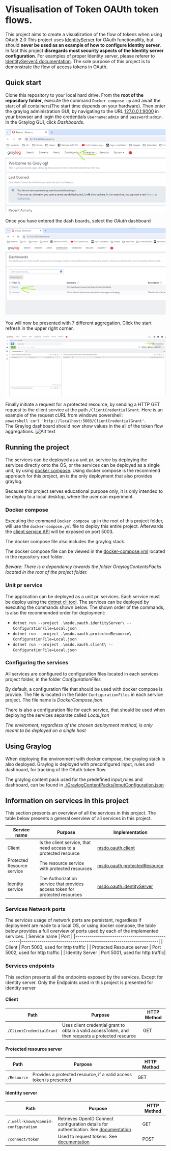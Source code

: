 # Visualisation of Token OAUth token flows.
This project aims to create a visualization of the flow of tokens when using OAuth 2.0 
This project uses [IdentityServer](https://duendesoftware.com/products/identityserver) for OAuth functionallity, but should  **never be used as an example of how to configure Identity server**.
In fact this project **disregards most security aspects of the Identity server configuration**. For examples of proper Identity server, please referer
to [IdentityServer4 documentation](https://docs.duendesoftware.com/identityserver/v7). The sole purpose of this project is to demonstrate the flow of access tokens
in OAuth.



## Quick start
Clone this repository to your local hard drive. From the **root of the repository folder**, execute the command ```Docker compose up``` and await the start of all
containers(The start time depends on your hardware). Then enter the graylog administration GUI, by navigating to the  URL [127.0.0.1:9000](http://127.0.0.1:9000) in your browser and login the credentials `Username:admin` and `password:admin`.
In the Graylog GUI, click _Dashboards_.
  
![Enter greylog dashboard](./Images/Graylog/EnterGraylogDashBoard.png)  
  

Once you have entered the dash boards, select the _OAuth_ dashboard  
  

![Alt text](./Images/Graylog/EnterOAuthDashboard.png)  
  

You will now be presented with 7 different aggregation. Click the start refresh in the upper right corner.  
  

![Alt text](./Images/Graylog/ShowingOAuthDashboard.png)  
  

Finally initiate a request for a protected resource, by sending a HTTP GET request to the client service at the path `/ClientCredentialGrant`.
Here is an example of the request cURL from windows powershell:  
 ```powershell curl 'http://localhost:5003/ClientCredentialGrant'```.  
 The Graylog dashboard should now show values in the all of the token flow aggregations. 
![Alt text](./Images/Graylog/LogAggregations.png)
  
## Running the project
The services can be deployed as a unit pr. service by deploying the services directly onto the OS, 
or the services can be deployed as a single unit, by using [docker compose](https://docs.docker.com/compose/). Using docker compose is the recommend approach for this project,
an is the only deployment that also provides graylog.
  
Because this project serves educational purpose only, it is only intended to be deploy to a local desktop, where the user can experiment.

### Docker compose
Executing the command ```Docker compose up``` in the root of this project folder, will use the `docker-compose.yml` file to deploy this entire project.
Afterwards the [client service API](#client) will be exposed on port 5003.
  
The docker compose file also includes the graylog stack.

The docker compose file can be viewed  in the [docker-compose.yml](./docker-compose.yml) located in the repository root folder.

_Beware: There is a dependency towards the folder GraylogContentsPacks located in the root of the project folder._
  
### Unit pr service
The application can be deployed as a unit pr. services. Each service must be deploy using the [dotnet cli tool](https://learn.microsoft.com/en-us/dotnet/core/tools/).
The services can be deployed by executing the commands shown below. The shown order of the commands, is also the recommended order for deployment:

- ```dotnet run --project .\msdo.oauth.identityServer\ --ConfigurationFile=Local.json```
- ```dotnet run --project .\msdo.oauth.protectedResource\ --ConfigurationFile=Local.json```
- ```dotnet run --project .\msdo.oauth.client\ --ConfigurationFile=Local.json```
  
### Configuring the services
All services are configured to configuration files located in each services project folder, in the folder _ConfigurationFiles_

By default, a configuration file that should be used with docker compose is provide. The file is located in the folder `ConfigurationFiles` in
each service project. The file name is _DockerCompose.json_.

There is also a configuration file for each service, that should be used when deploying the services separate  called _Local.json_

*The enviroment, regardless of the chosen deployment method, is only meant to be deployed on a single host*
  
## Using Graylog
When deploying the environment with docker compose, the graylog stack is also deployed. Graylog is deployed with preconfigured
input, rules and dashboard, for tracking of the OAuth token flow.
  
The graylog content pack used for the predefined input,rules and dashboard, can be found in [./GraylogContentPacks/inputConfiguration.json](./GraylogContentPacks/inputConfiguration.json)
  
## Information on services in this project
This section presents an overview of all the services in this project. The table below presents a general overview of all services in this project.

| Service name                                      | Purpose                                                           |Implementation                                                           |
|---------------------------------------------------|-------------------------------------------------------------------|-------------------------------------------------------------------|
| Client | Is the client service, that need access to a protected resource | [msdo.oauth.client](./msdo.oauth.client) |
| Protected Resource service | The resource service with protected resources | [msdo.oauth.protectedResource](./msdo.oauth.protectedResource) |
| Identity service | The Authorization service that provides access token for protected resources | [msdo.oauth.identityServer](./msdo.oauth.identityServer) |
  
### Services Network ports
The services usage of network ports are persistant, regardless if deployment are made to a local OS, or using docker compose,
the table below provides a full overview of ports used by each of the implemented services.
| Service name                                      | Port                                                           |
|---------------------------------------------------|-------------------------------------------------------------------|
| Client | Port 5003, used for http traffic  |
| Protected Resource server | Port 5002, used for http traffic |
| Identity Server | Port 5001, used for http traffic|
  
### Services endpoints
This section presents all the endpoints exposed by the services. Except for identity server. Only
the Endpoints used in this project is presented for identity server
  
#### Client

| Path                                      | Purpose                                                           | HTTP Method |
|-------------------------------------------|-------------------------------------------------------------------|-------------
| `/ClientCredentialGrant`                 | Uses client credential grant to obtain a valid accessToken, and then requests a protected resource | GET         |
  
#### Protected resource server
| Path                  | Purpose                                                           | HTTP Method |
|-----------------------|-------------------------------------------------------------------|-------------|
| `/Resource`           | Provides a protected resource, if a valid access token is presented | GET         | 
  
#### Identity server
| Path                                      | Purpose                                                           | HTTP Method |
|-------------------------------------------|-------------------------------------------------------------------|-------------|
| `/.well-known/openid-configuration`       | Retrieves OpenID Connect configuration details for authentication. See [documentation](https://identityserver4.readthedocs.io/en/latest/endpoints/discovery.html) | GET         |
| `/connect/token`                          | Used to request tokens. See [documentation](https://identityserver4.readthedocs.io/en/latest/endpoints/token.html)  | POST        | 
